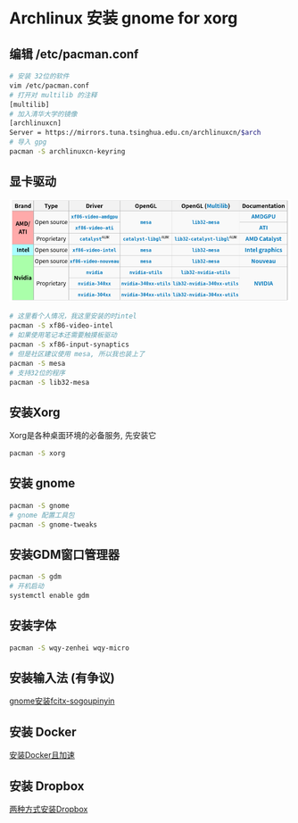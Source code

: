 # Archlinux 安装 gnome for xorg

## 编辑 /etc/pacman.conf

```bash
# 安装 32位的软件
vim /etc/pacman.conf
# 打开对 multilib 的注释
[multilib]
# 加入清华大学的镜像
[archlinuxcn]
Server = https://mirrors.tuna.tsinghua.edu.cn/archlinuxcn/$arch
# 导入 gpg
pacman -S archlinuxcn-keyring
```



## 显卡驱动

![](<https://github.com/xiaozefeng/archlinux-guide/raw/master/images/display_driver.png>)

```bash
# 这里看个人情况，我这里安装的时intel
pacman -S xf86-video-intel
# 如果使用笔记本还需要触摸板驱动
pacman -S xf86-input-synaptics
# 但是社区建议使用 mesa, 所以我也装上了
pacman -S mesa
# 支持32位的程序
pacman -S lib32-mesa
```

## 安装Xorg

Xorg是各种桌面环境的必备服务, 先安装它

```bash
pacman -S xorg
```

## 安装 gnome

```bash
pacman -S gnome
# gnome 配置工具包
pacman -S gnome-tweaks
```

## 安装GDM窗口管理器

```bash
pacman -S gdm
# 开机启动
systemctl enable gdm
```

## 安装字体

```bash
pacman -S wqy-zenhei wqy-micro
```

## 安装输入法 (有争议)

[gnome安装fcitx-sogoupinyin](<https://github.com/xiaozefeng/archlinux-guide/issues/9>)



## 安装 Docker

[安装Docker且加速](<https://github.com/xiaozefeng/archlinux-guide/issues/10>)

## 安装 Dropbox

[两种方式安装Dropbox](<https://github.com/xiaozefeng/archlinux-guide/issues/8>)